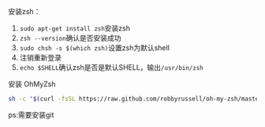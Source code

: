 安装zsh：

1. `sudo apt-get install zsh`安装zsh
2. `zsh --version`确认是否安装成功
3. `sudo chsh -s $(which zsh)`设置zsh为默认shell
4. 注销重新登录
5. `echo $SHELL`确认zsh是否是默认SHELL，输出`/usr/bin/zsh`

安装 OhMyZsh
```bash
sh -c "$(curl -fsSL https://raw.github.com/robbyrussell/oh-my-zsh/master/tools/install.sh)"
```

ps:需要安装git